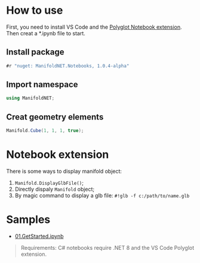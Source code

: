 ﻿# How to use

First, you need to install VS Code and the [Polyglot Notebook extension](https://marketplace.visualstudio.com/items?itemName=ms-dotnettools.dotnet-interactive-vscode).
Then creat a *.ipynb file to start.

## Install package

```c#
#r "nuget: ManifoldNET.Notebooks, 1.0.4-alpha"
```

## Import namespace

```c#
using ManifoldNET;
```

## Creat geometry elements

```c#
Manifold.Cube(1, 1, 1, true);
```

# Notebook extension

There is some ways to display manifold object:

1. `Manifold.DisplayGlbFile()`;
2. Directly dispaly `Manifold` object;
3. By magic command to display a glb file: `#!glb -f c:/path/to/name.glb`

# Samples

* [01.GetStarted.ipynb](./../notebooks/01.GetStarted.ipynb)

> Requirements: C# notebooks require .NET 8 and the VS Code Polyglot extension.
